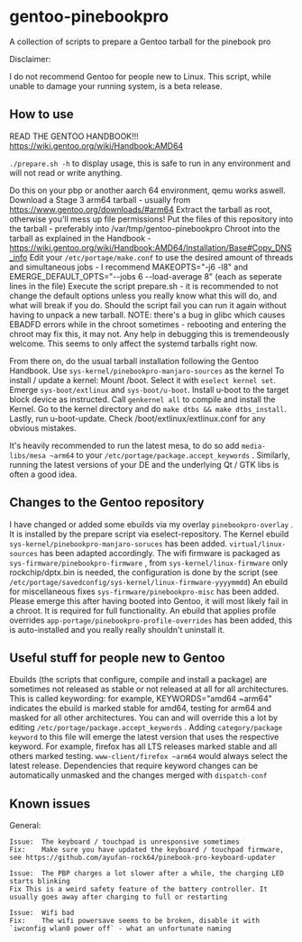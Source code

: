# gentoo-pinebookpro

A collection of scripts to prepare a Gentoo tarball for the pinebook pro

Disclaimer:

I do not recommend Gentoo for people new to Linux. This script, while unable to damage your running system, is a beta release.

## How to use

READ THE GENTOO HANDBOOK!!! https://wiki.gentoo.org/wiki/Handbook:AMD64

`./prepare.sh -h` to display usage, this is safe to run in any environment and will not read or write anything.

Do this on your pbp or another aarch 64 environment, qemu works aswell.
Download a Stage 3 arm64 tarball - usually from https://www.gentoo.org/downloads/#arm64
Extract the tarball as root, otherwise you'll mess up file permissions!
Put the files of this repository into the tarball - preferably into /var/tmp/gentoo-pinebookpro
Chroot into the tarball as explained in the Handbook - https://wiki.gentoo.org/wiki/Handbook:AMD64/Installation/Base#Copy_DNS_info
Edit your `/etc/portage/make.conf` to use the desired amount of threads and simultaneous jobs - I recommend MAKEOPTS="-j6 -l8" and EMERGE_DEFAULT_OPTS="--jobs 6 --load-average 8" (each as seperate lines in the file)
Execute the script prepare.sh - it is recommended to not change the default options unless you really know what this will do, and what will break if you do. 
Should the script fail you can run it again without having to unpack a new tarball.
NOTE: there's a bug in glibc which causes EBADFD errors while in the chroot sometimes - rebooting and entering the chroot may fix this, it may not. Any help in debugging this is tremendeously welcome. This seems to only affect the systemd tarballs right now.

From there on, do the usual tarball installation following the Gentoo Handbook.
Use `sys-kernel/pinebookpro-manjaro-sources` as the kernel
To install / update a kernel: Mount /boot. Select it with `eselect kernel set`. Emerge `sys-boot/extlinux` and `sys-boot/u-boot`. Install u-boot to the target block device as instructed. Call `genkernel all` to compile and install the Kernel. Go to the kernel directory and do `make dtbs && make dtbs_install`. Lastly, run u-boot-update. Check /boot/extlinux/extlinux.conf for any obvious mistakes.

It's heavily recommended to run the latest mesa, to do so add `media-libs/mesa ~arm64` to your `/etc/portage/package.accept_keywords` .
Similarly, running the latest versions of your DE and the underlying Qt / GTK libs is often a good idea.

## Changes to the Gentoo repository

I have changed or added some ebuilds via my overlay `pinebookpro-overlay` . It is installed by the prepare script via eselect-repository.
The Kernel ebuild `sys-kernel/pinebookpro-manjaro-soruces` has been added. `virtual/linux-sources` has been adapted accordingly.
The wifi firmware is packaged as `sys-firmware/pinebookpro-firmware` , from `sys-kernel/linux-firmware` only rockchip/dptx.bin is needed, the configuration is done by the script (see `/etc/portage/savedconfig/sys-kernel/linux-firmware-yyyymmdd`)
An ebuild for miscellaneous fixes `sys-firmware/pinebookpro-misc` has been added. Please emerge this after having booted into Gentoo, it will most likely fail in a chroot. It is required for full functionality.
An ebuild that applies profile overrides `app-portage/pinebookpro-profile-overrides` has been added, this is auto-installed and you really really shouldn't uninstall it.

## Useful stuff for people new to Gentoo

Ebuilds (the scripts that configure, compile and install a package) are sometimes not released as stable or not released at all for all architectures. This is called keywording: for example, KEYWORDS="amd64 ~arm64" indicates the ebuild is marked stable for amd64, testing for arm64 and masked for all other architectures.
You can and will override this a lot by editing `/etc/portage/package.accept_keywords` . Adding `category/package keyword` to this file will emerge the latest version that uses the respective keyword. For example, firefox has all LTS releases marked stable and all others marked testing. `www-client/firefox ~arm64` would always select the latest release. Dependencies that require keyword changes can be automatically unmasked and the changes merged with `dispatch-conf`

## Known issues

General:

	Issue:	The keyboard / touchpad is unresponsive sometimes
	Fix:	Make sure you have updated the keyboard / touchpad firmware, see https://github.com/ayufan-rock64/pinebook-pro-keyboard-updater

	Issue:	The PBP charges a lot slower after a while, the charging LED starts blinking
	Fix	This is a weird safety feature of the battery controller. It usually goes away after charging to full or restarting

	Issue:	Wifi bad
	Fix:	The wifi powersave seems to be broken, disable it with `iwconfig wlan0 power off` - what an unfortunate naming
